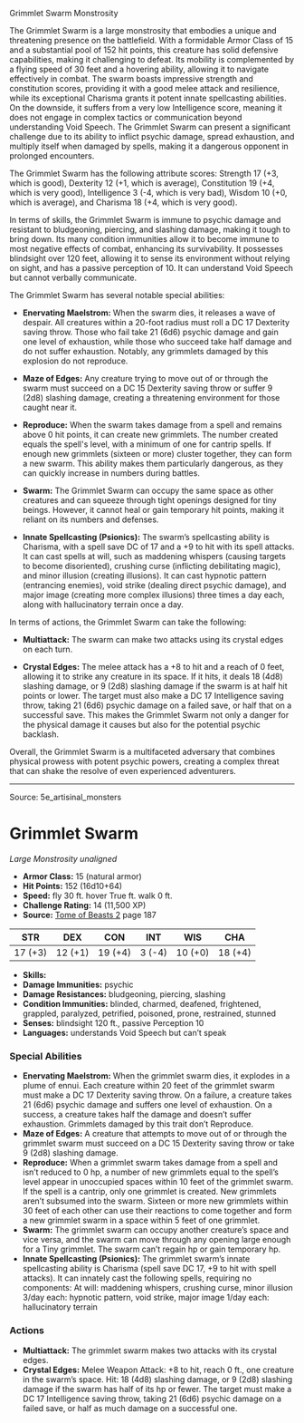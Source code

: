 <MonsterName/>Grimmlet Swarm</MonsterName>
<CreatureType/>Monstrosity</CreatureType>

<summary>The Grimmlet Swarm is a large monstrosity that embodies a unique and threatening presence on the battlefield. With a formidable Armor Class of 15 and a substantial pool of 152 hit points, this creature has solid defensive capabilities, making it challenging to defeat. Its mobility is complemented by a flying speed of 30 feet and a hovering ability, allowing it to navigate effectively in combat. The swarm boasts impressive strength and constitution scores, providing it with a good melee attack and resilience, while its exceptional Charisma grants it potent innate spellcasting abilities. On the downside, it suffers from a very low Intelligence score, meaning it does not engage in complex tactics or communication beyond understanding Void Speech. The Grimmlet Swarm can present a significant challenge due to its ability to inflict psychic damage, spread exhaustion, and multiply itself when damaged by spells, making it a dangerous opponent in prolonged encounters.</summary>

<detail>

The Grimmlet Swarm has the following attribute scores: Strength 17 (+3, which is good), Dexterity 12 (+1, which is average), Constitution 19 (+4, which is very good), Intelligence 3 (-4, which is very bad), Wisdom 10 (+0, which is average), and Charisma 18 (+4, which is very good). 

In terms of skills, the Grimmlet Swarm is immune to psychic damage and resistant to bludgeoning, piercing, and slashing damage, making it tough to bring down. Its many condition immunities allow it to become immune to most negative effects of combat, enhancing its survivability. It possesses blindsight over 120 feet, allowing it to sense its environment without relying on sight, and has a passive perception of 10. It can understand Void Speech but cannot verbally communicate.

The Grimmlet Swarm has several notable special abilities:

- **Enervating Maelstrom:** When the swarm dies, it releases a wave of despair. All creatures within a 20-foot radius must roll a DC 17 Dexterity saving throw. Those who fail take 21 (6d6) psychic damage and gain one level of exhaustion, while those who succeed take half damage and do not suffer exhaustion. Notably, any grimmlets damaged by this explosion do not reproduce.

- **Maze of Edges:** Any creature trying to move out of or through the swarm must succeed on a DC 15 Dexterity saving throw or suffer 9 (2d8) slashing damage, creating a threatening environment for those caught near it.

- **Reproduce:** When the swarm takes damage from a spell and remains above 0 hit points, it can create new grimmlets. The number created equals the spell's level, with a minimum of one for cantrip spells. If enough new grimmlets (sixteen or more) cluster together, they can form a new swarm. This ability makes them particularly dangerous, as they can quickly increase in numbers during battles.

- **Swarm:** The Grimmlet Swarm can occupy the same space as other creatures and can squeeze through tight openings designed for tiny beings. However, it cannot heal or gain temporary hit points, making it reliant on its numbers and defenses.

- **Innate Spellcasting (Psionics):** The swarm’s spellcasting ability is Charisma, with a spell save DC of 17 and a +9 to hit with its spell attacks. It can cast spells at will, such as maddening whispers (causing targets to become disoriented), crushing curse (inflicting debilitating magic), and minor illusion (creating illusions). It can cast hypnotic pattern (entrancing enemies), void strike (dealing direct psychic damage), and major image (creating more complex illusions) three times a day each, along with hallucinatory terrain once a day.

In terms of actions, the Grimmlet Swarm can take the following:

- **Multiattack:** The swarm can make two attacks using its crystal edges on each turn.

- **Crystal Edges:** The melee attack has a +8 to hit and a reach of 0 feet, allowing it to strike any creature in its space. If it hits, it deals 18 (4d8) slashing damage, or 9 (2d8) slashing damage if the swarm is at half hit points or lower. The target must also make a DC 17 Intelligence saving throw, taking 21 (6d6) psychic damage on a failed save, or half that on a successful save. This makes the Grimmlet Swarm not only a danger for the physical damage it causes but also for the potential psychic backlash. 

Overall, the Grimmlet Swarm is a multifaceted adversary that combines physical prowess with potent psychic powers, creating a complex threat that can shake the resolve of even experienced adventurers.</detail>



---

Source: 5e_artisinal_monsters

# Grimmlet Swarm

*Large* *Monstrosity* *unaligned*

- **Armor Class:** 15 (natural armor)
- **Hit Points:** 152 (16d10+64)
- **Speed:** fly 30 ft. hover True ft. walk 0 ft.
- **Challenge Rating:** 14 (11,500 XP)
- **Source:** [Tome of Beasts 2](https://koboldpress.com/kpstore/product/tome-of-beasts-2-for-5th-edition) page 187

| STR | DEX | CON | INT | WIS | CHA |
| --- | --- | --- | --- | --- | --- |
| 17 (+3) | 12 (+1) | 19 (+4) | 3 (-4) | 10 (+0) | 18 (+4) |

- **Skills:** 
- **Damage Immunities:** psychic
- **Damage Resistances:** bludgeoning, piercing, slashing
- **Condition Immunities:** blinded, charmed, deafened, frightened, grappled, paralyzed, petrified, poisoned, prone, restrained, stunned
- **Senses:** blindsight 120 ft., passive Perception 10
- **Languages:** understands Void Speech but can’t speak

### Special Abilities

- **Enervating Maelstrom:** When the grimmlet swarm dies, it explodes in a plume of ennui. Each creature within 20 feet of the grimmlet swarm must make a DC 17 Dexterity saving throw. On a failure, a creature takes 21 (6d6) psychic damage and suffers one level of exhaustion. On a success, a creature takes half the damage and doesn’t suffer exhaustion. Grimmlets damaged by this trait don’t Reproduce.
- **Maze of Edges:** A creature that attempts to move out of or through the grimmlet swarm must succeed on a DC 15 Dexterity saving throw or take 9 (2d8) slashing damage.
- **Reproduce:** When a grimmlet swarm takes damage from a spell and isn’t reduced to 0 hp, a number of new grimmlets equal to the spell’s level appear in unoccupied spaces within 10 feet of the grimmlet swarm. If the spell is a cantrip, only one grimmlet is created. New grimmlets aren’t subsumed into the swarm. Sixteen or more new grimmlets within 30 feet of each other can use their reactions to come together and form a new grimmlet swarm in a space within 5 feet of one grimmlet.
- **Swarm:** The grimmlet swarm can occupy another creature’s space and vice versa, and the swarm can move through any opening large enough for a Tiny grimmlet. The swarm can’t regain hp or gain temporary hp.
- **Innate Spellcasting (Psionics):** The grimmlet swarm’s innate spellcasting ability is Charisma (spell save DC 17, +9 to hit with spell attacks). It can innately cast the following spells, requiring no components:
At will: maddening whispers, crushing curse, minor illusion
3/day each: hypnotic pattern, void strike, major image
1/day each: hallucinatory terrain

### Actions

- **Multiattack:** The grimmlet swarm makes two attacks with its crystal edges.
- **Crystal Edges:** Melee Weapon Attack: +8 to hit, reach 0 ft., one creature in the swarm’s space. Hit: 18 (4d8) slashing damage, or 9 (2d8) slashing damage if the swarm has half of its hp or fewer. The target must make a DC 17 Intelligence saving throw, taking 21 (6d6) psychic damage on a failed save, or half as much damage on a successful one.




